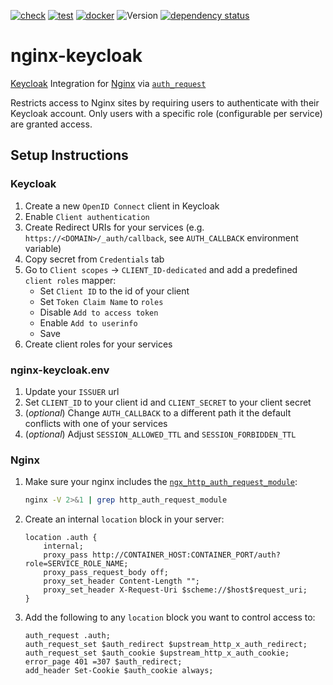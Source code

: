 [![check](https://github.com/Defelo/nginx-keycloak/actions/workflows/check.yml/badge.svg)](https://github.com/Defelo/nginx-keycloak/actions/workflows/check.yml)
[![test](https://github.com/Defelo/nginx-keycloak/actions/workflows/test.yml/badge.svg)](https://github.com/Defelo/nginx-keycloak/actions/workflows/test.yml)
[![docker](https://github.com/Defelo/nginx-keycloak/actions/workflows/docker.yml/badge.svg)](https://github.com/Defelo/nginx-keycloak/actions/workflows/docker.yml) <!--
https://app.codecov.io/gh/Defelo/nginx-keycloak/settings/badge
[![codecov](https://codecov.io/gh/Defelo/nginx-keycloak/branch/develop/graph/badge.svg?token=changeme)](https://codecov.io/gh/Defelo/nginx-keycloak) -->
![Version](https://img.shields.io/github/v/tag/Defelo/nginx-keycloak?include_prereleases&label=version)
[![dependency status](https://deps.rs/repo/github/Defelo/nginx-keycloak/status.svg)](https://deps.rs/repo/github/Defelo/nginx-keycloak)

# nginx-keycloak
[Keycloak](https://www.keycloak.org/) Integration for [Nginx](https://nginx.org/) via [`auth_request`](https://nginx.org/en/docs/http/ngx_http_auth_request_module.html)

Restricts access to Nginx sites by requiring users to authenticate with their Keycloak account. Only users with a specific role (configurable per service) are granted access.

## Setup Instructions

### Keycloak
1. Create a new `OpenID Connect` client in Keycloak
2. Enable `Client authentication`
3. Create Redirect URIs for your services (e.g. `https://<DOMAIN>/_auth/callback`, see `AUTH_CALLBACK` environment variable)
4. Copy secret from `Credentials` tab
5. Go to `Client scopes` &rarr; `CLIENT_ID-dedicated` and add a predefined `client roles` mapper:
    - Set `Client ID` to the id of your client
    - Set `Token Claim Name` to `roles`
    - Disable `Add to access token`
    - Enable `Add to userinfo`
    - Save
6. Create client roles for your services

### nginx-keycloak.env
1. Update your `ISSUER` url
2. Set `CLIENT_ID` to your client id and `CLIENT_SECRET` to your client secret
3. (*optional*) Change `AUTH_CALLBACK` to a different path it the default conflicts with one of your services
4. (*optional*) Adjust `SESSION_ALLOWED_TTL` and `SESSION_FORBIDDEN_TTL`

### Nginx
1. Make sure your nginx includes the [`ngx_http_auth_request_module`](https://nginx.org/en/docs/http/ngx_http_auth_request_module.html):
    ```sh
    nginx -V 2>&1 | grep http_auth_request_module
    ```
2. Create an internal `location` block in your server:
    ```nginx
    location .auth {
        internal;
        proxy_pass http://CONTAINER_HOST:CONTAINER_PORT/auth?role=SERVICE_ROLE_NAME;
        proxy_pass_request_body off;
        proxy_set_header Content-Length "";
        proxy_set_header X-Request-Uri $scheme://$host$request_uri;
    }
    ```
3. Add the following to any `location` block you want to control access to:
    ```nginx
    auth_request .auth;
    auth_request_set $auth_redirect $upstream_http_x_auth_redirect;
    auth_request_set $auth_cookie $upstream_http_x_auth_cookie;
    error_page 401 =307 $auth_redirect;
    add_header Set-Cookie $auth_cookie always;
    ```
